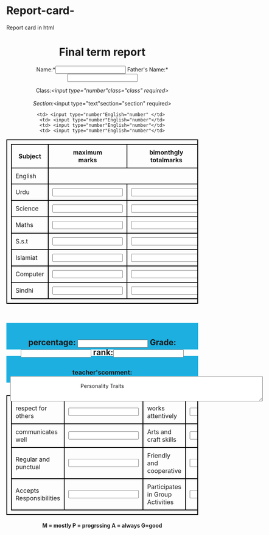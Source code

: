 # Report-card-
Report card in html
<!DOCTYPE html>
<html>
<head>
<style>
  .myDiv {
    border: 5px out set rgba(53, 113, 204, 0.904);
    background-color:rgb(28, 175, 224);
    text-align:center;
    padding: 10px;
    height: 50px;
  }
table, th, td {
  border: 1px solid black;
}

.div2 {
  width: 780px;
  height: 10px;  
  padding: 10px;
  border: 3px solid rgb(255, 0, 43);
   
}
.div3 {
  width: 100px ;
}
table,
tr,
th,
td{
  border: 2px solid black;
  padding : 10px;
  border-collapse: collapse;
  border-spacing:5px ;
}


  
  
</style>
</head>
<body>
  <center>
<h1 >Final term report</h1>
  

<p>
  Name:*<input type="text"name="name" required> Father's Name:*<input type="text"name="name" >
  
  Class:*<input type="number"class="class" required>
  <br>  <br> 
   Section:*<input type="text"section="section" required> </p>   



<table border = "1" cellspacing="0">
  <tr>
    <th>Subject</th>
    <th>maximum<br>marks</th>
    <th>bimonthgly<br>totalmarks</th>
    <th>final term<br>exam marks</th>
    <th>Total marks</th>
    

  </tr>
  <tr>
    <td>English</td>
   
    <td> <input type="number"English="number" </td> 
    <td> <input type="number"English="number"</td>
    <td> <input type="number"English="number"</td>
    <td> <input type="number"English="number"</td>
    
  </tr>
  <tr>
    <td>Urdu</td>
    <td> <input type="number"Urdu="number"</td>
    <td><input type="number" Urdu= "number"</td>
    <td><input type="number"Urdu="number"</td>
    <td><input type="number"Urdu="number"</td>
  </tr>


  <tr>
    <td>Science</td>
    <td><input type="number"Science="number"</td>
    <td><input type="number"Science ="number"</td>
    <td><input type="number"Science="number"</td>
    <td><input type="number"Science="number"</td>
  </tr>

  <tr>
    <td>Maths</td>
    <td><input type="number"Maths="number"</td>
    <td><input type="number"Maths="number"</td>
    <td><input type="number"Maths="number"</td>
    <td><input type="number"Maths="number"</td>
  </tr>

  

  <tr>
    <td>S.s.t</td>
    <td><input type="number"S.s.t="number"</td>
    <td><input type="number"S.s.t="number"</td>
    <td><input type="number"S.s.t="number"</td>
    <td><input type="number"S.s.t="number"</td>
  </tr>

  <tr>
    <td>Islamiat</td>
    <td><input type="number"Islamiat="number"</td>
    <td><input type="number"Islamiat="number"</td>
    <td><input type="number"Islamiat="number"</td>
    <td><input type="number"Islamiat="number"</td>
  </tr>
  <tr>
    <td>Computer</td>
    <td><input type="number"Computer="number"</td>
    <td><input type="number"Computer="number"</td>
    <td><input type="number"Computer="number"</td>
    <td><input type="number"Computer="number"</td>
  </tr>

  <tr>
    <td>Sindhi</td>
    <td><input type="number"Sindhi="number"</td>
    <td><input type="number"Sindhi="number"</td>
    <td><input type="number"Sindhi="number"</td> 
    <td><input type="number"Sindhi="number"</td>
  </tr>

 </table>
 
<br>
<br>

<div class ="myDiv">
  <h2> percentage: <input type="number"percentage="number"  <br> Grade:<input type="text"grade="number"
      <br> rank:<input type="number"rank="number" </h2>
</div>
<br>
<div class ="mydiv">
  <h3>teacher'scomment:<textarea  cols="80" rows="4"></textarea>
</div>

  <table border = "1" cellspacing="0">
  
  <div class="div2" > Personality Traits </div>

<tr>
  <td>respect for others </td>
  <td> <input type="text"Personality Traits="Personality Traits" required> </td>
  <td>works attentively </td>
  <td><input type="text"Personality Traits="Personality Traits" required> </td>
</tr>
<tr>
  <td>communicates well</td>
  <td><input type="text"Personality Traits="Personality Traits" required></td>
  <td>Arts and craft skills</td>
  <td><input type="text"Personality Traits="Personality Traits" required></td>
</tr>
<tr>
  <td>Regular and punctual</td>
  <td><input type="text"Personality Traits="Personality Traits" required></td>
  <td>Friendly and cooperative</td>
  <td><input type="text"Personality Traits="Personality Traits" required></td>
</tr>
<tr>
  <td>Accepts Responsibilities</td>
  <td><input type="text"Personality Traits="Personality Traits" required></td>
  <td>Participates in Group Activities</td>
  <td><input type="text"Personality Traits="Personality Traits" required></td>
</tr>
</Table>
  <h4> M = mostly  P = progrssing  A =  always  G=good </h4>
</center>




</body>
</html>
